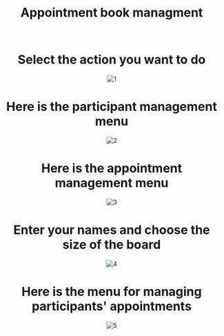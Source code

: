 <div align="center">
  
# Appointment book managment
  
 <br/>
  
 # Select the action you want to do
  
![1](https://github.com/YassineProDev/Java_AppointmentBookManagement/assets/120946916/a9c70c5f-8cf5-415e-b56a-af72782f4f57)
  
# Here is the participant management menu
  
![2](https://github.com/YassineProDev/Java_AppointmentBookManagement/assets/120946916/7138ea65-782e-4818-85f5-b340ee3cee9b)

# Here is the appointment management menu
  
![3](https://github.com/YassineProDev/Java_AppointmentBookManagement/assets/120946916/a842e961-4ac6-455b-a65e-6fc71bec7256)

# Enter your names and choose the size of the board
  
![4](https://github.com/YassineProDev/Java_AppointmentBookManagement/assets/120946916/e57248c0-2f99-4c48-b872-aef7ef50ad14)
  
# Here is the menu for managing participants' appointments
  
![5](https://github.com/YassineProDev/Java_AppointmentBookManagement/assets/120946916/ecba44da-5782-4c21-b508-324e874e3b8c)

</div>
